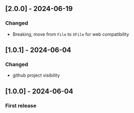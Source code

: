 ## [2.0.0] - 2024-06-19

### Changed

- Breaking, move from `File` to `XFile` for web compatibility

## [1.0.1] - 2024-06-04

### Changed

- github project visibility

## [1.0.0] - 2024-06-04

### First release
